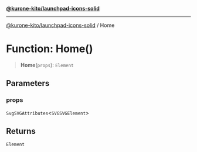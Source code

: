 [**@kurone-kito/launchpad-icons-solid**](../README.md)

***

[@kurone-kito/launchpad-icons-solid](../globals.md) / Home

# Function: Home()

> **Home**(`props`): `Element`

## Parameters

### props

`SvgSVGAttributes`\<`SVGSVGElement`\>

## Returns

`Element`
